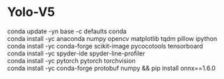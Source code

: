 # Yolo-V5
conda update -yn base -c defaults conda  <br>
conda install -yc anaconda numpy opencv matplotlib tqdm pillow ipython <br>
conda install -yc conda-forge scikit-image pycocotools tensorboard <br>
conda install -yc spyder-ide spyder-line-profiler <br>
conda install -yc pytorch pytorch torchvision <br>
conda install -yc conda-forge protobuf numpy && pip install onnx==1.6.0 <br>
